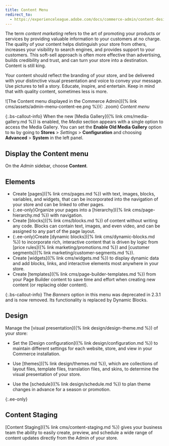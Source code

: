 ```yaml
---
title: Content Menu
redirect_to:
  - https://experienceleague.adobe.com/docs/commerce-admin/content-design/content-menu.html
---
```


The term _content marketing_ refers to the art of promoting your products or services by providing valuable information to your customers at no charge. The quality of your content helps distinguish your store from others, increases your visibility to search engines, and provides support to your customers. This soft-sell approach is often more effective than advertising, builds credibility and trust, and can turn your store into a destination. Content is still king.

Your content should reflect the branding of your store, and be delivered with your distinctive visual presentation and voice to convey your message. Use pictures to tell a story. Educate, inspire, and entertain. Keep in mind that with quality content, sometimes less is more.

![The Content menu displayed in the Commerce Admin]({% link cms/assets/admin-menu-content-ee.png %}){: .zoom}
_Content menu_

{:.bs-callout-info}
When the new [Media Gallery]({% link cms/media-gallery.md %}) is enabled, the _Media_ section appears with a single option to access the Media Gallery. You can set the **Enable Old Media Gallery** option to `No` by going to **Stores** > _Settings_ > **Configuration** and choosing **Advanced** > **System** in the left panel.

## Display the Content menu

On the _Admin_ sidebar, choose **Content**.

## Elements

- Create [pages]({% link cms/pages.md %}) with text, images, blocks, variables, and widgets, that can be incorporated into the navigation of your store and can be linked to other pages.
- {:.ee-only}Organize your pages into a [hierarchy]({% link cms/page-hierarchy.md %}) with navigation.
- Create [blocks]({% link cms/blocks.md %}) of content without writing any code. Blocks can contain text, images, and even video, and can be assigned to any part of the page layout.
- {:.ee-only}Create [dynamic blocks]({% link cms/dynamic-blocks.md %}) to incorporate rich, interactive content that is driven by logic from [price rules]({% link marketing/promotions.md %}) and [customer segments]({% link marketing/customer-segments.md %}).
- Create [widgets]({% link cms/widgets.md %}) to display dynamic data and add blocks, links, and interactive elements most anywhere in your store.
- Create [templates]({% link cms/page-builder-templates.md %}) from your Page Builder content to save time and effort when creating new content (or replacing older content).

{:.bs-callout-info}
The _Banners_ option in this menu was deprecated in 2.3.1 and is now removed. Its functionality is replaced by Dynamic Blocks.

## Design

Manage the [visual presentation]({% link design/design-theme.md %}) of your store:

- Set the [Design configuration]({% link design/configuration.md %}) to maintain different settings for each website, store, and view in your Commerce installation.

- Use [themes]({% link design/themes.md %}), which are collections of layout files, template files, translation files, and skins, to determine the visual presentation of your store.

- Use the [schedule]({% link design/schedule.md %}) to plan theme changes in advance for a season or promotion.

{:.ee-only}
## Content Staging

[Content Staging]({% link cms/content-staging.md %}) gives your business team the ability to easily create, preview, and schedule a wide range of content updates directly from the Admin of your store.
